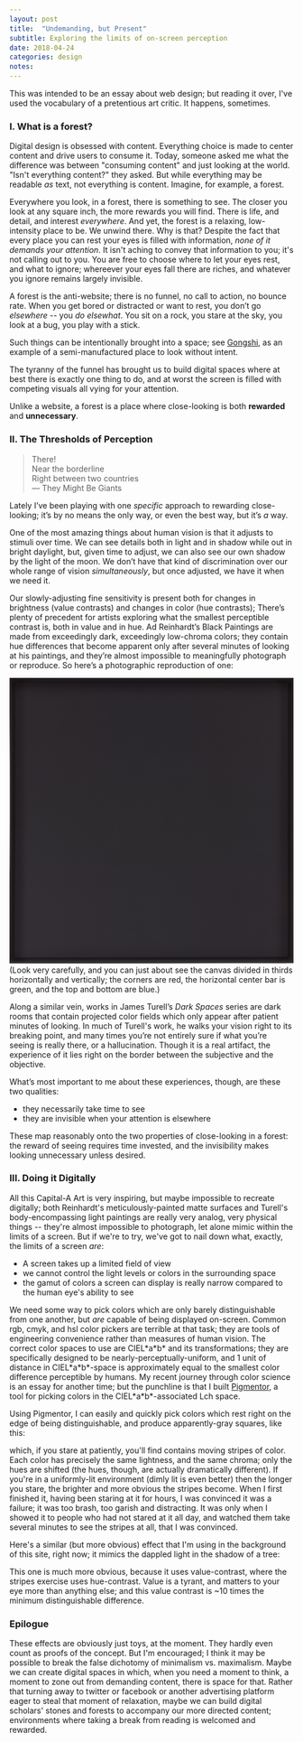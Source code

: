 ```yaml
---
layout: post
title:  "Undemanding, but Present"
subtitle: Exploring the limits of on-screen perception
date: 2018-04-24
categories: design
notes:
---
```

This was intended to be an essay about web design; but reading it over, I've used the vocabulary of a pretentious art critic. It happens, sometimes.


### I. What is a forest?

Digital design is obsessed with content. Everything choice is made to center content and drive users to consume it. Today, someone asked me what the difference was between "consuming content" and just looking at the world. "Isn't everything content?" they asked. But while everything may be readable *as* text, not everything is content. Imagine, for example, a forest.

Everywhere you look, in a forest, there is something to see. The closer you look at any square inch, the more rewards you will find. There is life, and detail, and interest *everywhere*. And yet, the forest is a relaxing, low-intensity place to be. We unwind there. Why is that? Despite the fact that every place you can rest your eyes is filled with information, *none of it demands your attention*. It isn't aching to convey that information to you; it's not calling out to you. You are free to choose where to let your eyes rest, and what to ignore; whereever your eyes fall there are riches, and whatever you ignore remains largely invisible.

A forest is the anti-website; there is no funnel, no call to action, no bounce rate. When you get bored or distracted or want to rest, you don’t go *elsewhere* -- you *do elsewhat*. You sit on a rock, you stare at the sky, you look at a bug, you play with a stick.

Such things can be intentionally brought into a space; see [Gongshi](https://en.wikipedia.org/wiki/Gongshi), as an example of a semi-manufactured place to look without intent.

The tyranny of the funnel has brought us to build digital spaces where at best there is exactly one thing to do, and at worst the screen is filled with competing visuals all vying for your attention.

Unlike a website, a forest is a place where close-looking is both **rewarded** and **unnecessary**.

### II. The Thresholds of Perception

> There!  
> Near the borderline  
> Right between two countries  
> &mdash; They Might Be Giants

Lately I’ve been playing with one *specific* approach to rewarding close-looking; it’s by no means the only way, or even the best way, but it’s *a* way.

One of the most amazing things about human vision is that it adjusts to stimuli over time. We can see details both in light and in shadow while out in bright daylight, but, given time to adjust, we can also see our own shadow by the light of the moon. We don’t have that kind of discrimination over our whole range of vision *simultaneously*, but once adjusted, we have it when we need it.

Our slowly-adjusting fine sensitivity is present both for changes in brightness (value contrasts) and changes in color (hue contrasts);  There’s plenty of precedent for artists exploring what the smallest perceptible contrast is, both in value and in hue. Ad Reinhardt’s Black Paintings are made from exceedingly dark, exceedingly low-chroma colors; they contain hue differences that become apparent only after several minutes of looking at his paintings, and they’re almost impossible to meaningfully photograph or reproduce. So here’s a photographic reproduction of one:

![Ad Reinhardt's Abstract Painting, 1963](/assets/images/black_painting.jpg)
(Look very carefully, and you can just about see the canvas divided in thirds horizontally and vertically; the corners are red, the horizontal center bar is green, and the top and bottom are blue.)

Along a similar vein, works in James Turell’s *Dark Spaces* series are dark rooms that contain projected color fields which only appear after patient minutes of looking. In much of Turell's work, he walks your vision right to its breaking point, and many times you’re not entirely sure if what you’re seeing is really there, or a hallucination. Though it is a real artifact, the experience of it lies right on the border between the subjective and the objective.

What’s most important to me about these experiences, though, are these two qualities:

* they necessarily take time to see
* they are invisible when your attention is elsewhere

These map reasonably onto the two properties of close-looking in a forest: the reward of seeing requires time invested, and the invisibility makes looking unnecessary unless desired.

### III. Doing it Digitally

All this Capital-A Art is very inspiring, but maybe impossible to recreate digitally; both Reinhardt's meticulously-painted matte surfaces and Turell's body-encompassing light paintings are really very analog, very physical things -- they're almost impossible to photograph, let alone mimic within the limits of a screen. But if we're to try, we've got to nail down what, exactly, the limits of a screen *are*: 

* A screen takes up a limited field of view
* we cannot control the light levels or colors in the surrounding space
* the gamut of colors a screen can display is really narrow compared to the human eye's ability to see

We need some way to pick colors which are only barely distinguishable from one another, but *are* capable of being displayed on-screen. Common <acronym>rgb</acronym>, <acronym>cmyk</acronym>, and <acronym>hsl</acronym> color pickers are terrible at that task; they are tools of engineering convenience rather than measures of human vision. The correct color spaces to use are <acronym>CIEL\*a\*b*</acronym> and its transformations; they are specifically designed to be nearly-perceptually-uniform, and 1 unit of distance in <acronym>CIEL\*a\*b*</acronym>-space is approximately equal to the smallest color difference perceptible by humans. My recent journey through color science is an essay for another time; but the punchline is that I built [Pigmentor](https://palette.sambleckley.com), a tool for picking colors in the <acronym>CIEL\*a\*b*</acronym>-associated <acronym>Lch</acronym> space.

Using Pigmentor, I can easily and quickly pick colors which rest right on the edge of being distinguishable, and produce apparently-gray squares, like this:

<div id="stripes" class="js-figure">
  <div></div>
  <div></div>
  <div></div>
  <div></div>
  <div></div>
</div>

which, if you stare at patiently, you'll find contains moving stripes of color. Each color has precisely the same lightness, and the same chroma; only the hues are shifted (the hues, though, are actually dramatically different). If you're in a uniformly-lit environment (dimly lit is even better) then the longer you stare, the brighter and more obvious the stripes become. When I first finished it, having been staring at it for hours, I was convinced it was a failure; it was too brash, too garish and distracting. It was only when I showed it to people who had not stared at it all day, and watched them take several minutes to see the stripes at all, that I was convinced.

Here's a similar (but more obvious) effect that I'm using in the background of this site, right now; it mimics the dappled light in the shadow of a tree:

<div id="dappled"></div>
<script>makeDapples(document.getElementById("dappled"), "js-figure")</script>

This one is much more obvious, because it uses value-contrast, where the stripes exercise uses hue-contrast. Value is a tyrant, and matters to your eye more than anything else; and this value contrast is ~10 times the minimum distinguishable difference.

### Epilogue

These effects are obviously just toys, at the moment. They hardly even count as proofs of the concept. But I'm encouraged; I think it may be possible to break the false dichotomy of minimalism vs. maximalism. Maybe we can create digital spaces in which, when you need a moment to think, a moment to zone out from demanding content, there is space for that. Rather that turning away to twitter or facebook or another advertising platform eager to steal that moment of relaxation, maybe we can build digital scholars' stones and forests to accompany our more directed content; environments where taking a break from reading is welcomed and rewarded.